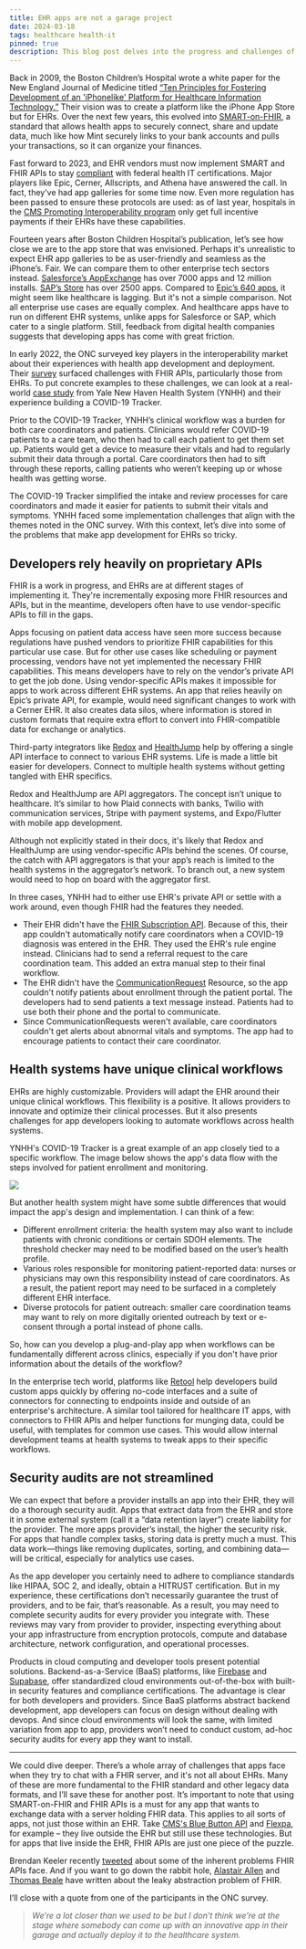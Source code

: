 ```yaml
---
title: EHR apps are not a garage project
date: 2024-03-18
tags: healthcare health-it
pinned: true
description: This blog post delves into the progress and challenges of integrating health apps with Electronic Health Record (EHR) systems through the SMART-on-FHIR standard. Inspired by a 2009 vision for a healthcare platform akin to the iPhone App Store, the initiative faces hurdles like proprietary APIs, the piecemeal adoption of FHIR, and complex healthcare workflows. Despite federal mandates and the development of EHR app galleries, the industry struggles with app interoperability and streamlined development processes, highlighting the gap between vision and reality in healthcare IT innovation.
---
```


Back in 2009, the Boston Children’s Hospital wrote a white paper for the New England Journal of Medicine titled [“Ten Principles for Fostering Development of an 'iPhone­like' Platform for Healthcare Information Technology.”](https://smarthealthit.org/2009/06/ten-principles/) Their vision was to create a platform like the iPhone App Store but for EHRs. Over the next few years, this evolved into [SMART-on-FHIR](https://build.fhir.org/ig/HL7/smart-app-launch/app-launch.html), a standard that allows health apps to securely connect, share and update data, much like how Mint securely links to your bank accounts and pulls your transactions, so it can organize your finances.

Fast forward to 2023, and EHR vendors must now implement SMART and FHIR APIs to stay [compliant](https://www.healthit.gov/topic/oncs-cures-act-final-rule) with federal health IT certifications. Major players like Epic, Cerner, Allscripts, and Athena have answered the call. In fact, they’ve had app galleries for some time now. Even more regulation has been passed to ensure these protocols are used: as of last year, hospitals in the [CMS Promoting Interoperability program](https://www.cms.gov/medicare/regulations-guidance/promoting-interoperability-programs/calendar-year-2023-and-2024-program-requirements) only get full incentive payments if their EHRs have these capabilities.

Fourteen years after Boston Children Hospital’s publication, let’s see how close we are to the app store that was envisioned. Perhaps it's unrealistic to expect EHR app galleries to be as user-friendly and seamless as the iPhone’s. Fair. We can compare them to other enterprise tech sectors instead. [Salesforce’s AppExchange](https://appexchange.salesforce.com/) has over 7000 apps and 12 million installs. [SAP’s Store](https://www.sap.com/store/faq.html) has over 2500 apps. Compared to [Epic’s 640 apps](https://vendorservices.epic.com/Showroom/stage?id=35), it might seem like healthcare is lagging. But it's not a simple comparison. Not all enterprise use cases are equally complex. And healthcare apps have to run on different EHR systems, unlike apps for Salesforce or SAP, which cater to a single platform. Still, feedback from digital health companies suggests that developing apps has come with great friction.

In early 2022, the ONC surveyed key players in the interoperability market about their experiences with health app development and deployment. Their [survey](https://www.healthit.gov/sites/default/files/page/2022-06/App-Developer-and-Integrator-Perspectives.pdf) surfaced challenges with FHIR APIs, particularly those from EHRs. To put concrete examples to these challenges, we can look at a real-world [case study](https://www.ncbi.nlm.nih.gov/pmc/articles/PMC9750793/pdf/10-1055-s-0042-1758736.pdf) from Yale New Haven Health System (YNHH) and their experience building a COVID-19 Tracker.

Prior to the COVID-19 Tracker, YNHH’s clinical workflow was a burden for both care coordinators and patients. Clinicians would refer COVID-19 patients to a care team, who then had to call each patient to get them set up. Patients would get a device to measure their vitals and had to regularly submit their data through a portal. Care coordinators then had to sift through these reports, calling patients who weren’t keeping up or whose health was getting worse.

The COVID-19 Tracker simplified the intake and review processes for care coordinators and made it easier for patients to submit their vitals and symptoms. YNHH faced some implementation challenges that align with the themes noted in the ONC survey.
With this context, let’s dive into some of the problems that make app development for EHRs so tricky.

## Developers rely heavily on proprietary APIs

FHIR is a work in progress, and EHRs are at different stages of implementing it. They're incrementally exposing more FHIR resources and APIs, but in the meantime, developers often have to use vendor-specific APIs to fill in the gaps.

Apps focusing on patient data access have seen more success because regulations have pushed vendors to prioritize FHIR capabilities for this particular use case. But for other use cases like scheduling or payment processing, vendors have not yet implemented the necessary FHIR capabilities. This means developers have to rely on the vendor’s private API to get the job done. Using vendor-specific APIs makes it impossible for apps to work across different EHR systems. An app that relies heavily on Epic’s private API, for example, would need significant changes to work with a Cerner EHR. It also creates data silos, where information is stored in custom formats that require extra effort to convert into FHIR-compatible data for exchange or analytics.

Third-party integrators like [Redox](https://www.redoxengine.com/) and [HealthJump](https://www.healthjump.com/) help by offering a single API interface to connect to various EHR systems. Life is made a little bit easier for developers. Connect to multiple health systems without getting tangled with EHR specifics.

Redox and HealthJump are API aggregators. The concept isn’t unique to healthcare. It’s similar to how Plaid connects with banks, Twilio with communication services, Stripe with payment systems, and Expo/Flutter with mobile app development.

Although not explicitly stated in their docs, it's likely that Redox and HealthJump are using vendor-specific APIs behind the scenes. Of course, the catch with API aggregators is that your app’s reach is limited to the health systems in the aggregator’s network. To branch out, a new system would need to hop on board with the aggregator first.

In three cases, YNHH had to either use EHR's private API or settle with a work around, even though FHIR had the features they needed.

- Their EHR didn't have the [FHIR Subscription API](https://build.fhir.org/subscription.html). Because of this, their app couldn't automatically notify care coordinators when a COVID-19 diagnosis was entered in the EHR. They used the EHR's rule engine instead. Clinicians had to send a referral request to the care coordination team. This added an extra manual step to their final workflow.
- The EHR didn't have the [CommunicationRequest](https://build.fhir.org/communicationrequest.html) Resource, so the app couldn't notify patients about enrollment through the patient portal. The developers had to send patients a text message instead. Patients had to use both their phone and the portal to communicate.
- Since CommunicationRequests weren't available, care coordinators couldn't get alerts about abnormal vitals and symptoms. The app had to encourage patients to contact their care coordinator.

## Health systems have unique clinical workflows

EHRs are highly customizable. Providers will adapt the EHR around their unique clinical workflows. This flexibility is a positive. It allows providers to innovate and optimize their clinical processes. But it also presents challenges for app developers looking to automate workflows across health systems.

YNHH's COVID-19 Tracker is a great example of an app closely tied to a specific workflow. The image below shows the app's data flow with the steps involved for patient enrollment and monitoring.

<img src="{{ site.baseurl }}/assets/images/ynhh-covid19-tracker.png"/>

But another health system might have some subtle differences that would impact the app's design and implementation. I can think of a few:

- Different enrollment criteria: the health system may also want to include patients with chronic conditions or certain SDOH elements. The threshold checker may need to be modified based on the user’s health profile.
- Various roles responsible for monitoring patient-reported data: nurses or physicians may own this responsibility instead of care coordinators. As a result, the patient report may need to be surfaced in a completely different EHR interface.
- Diverse protocols for patient outreach: smaller care coordination teams may want to rely on more digitally oriented outreach by text or e-consent through a portal instead of phone calls.

So, how can you develop a plug-and-play app when workflows can be fundamentally different across clinics, especially if you don't have prior information about the details of the workflow?

In the enterprise tech world, platforms like [Retool](https://retool.com/) help developers build custom apps quickly by offering no-code interfaces and a suite of connectors for connecting to endpoints inside and outside of an enterprise's architecture. A similar tool tailored for healthcare IT apps, with connectors to FHIR APIs and helper functions for munging data, could be useful, with templates for common use cases. This would allow internal development teams at health systems to tweak apps to their specific workflows.

## Security audits are not streamlined

We can expect that before a provider installs an app into their EHR, they will do a thorough security audit. Apps that extract data from the EHR and store it in some external system (call it a “data retention layer”) create liability for the provider. The more apps provider’s install, the higher the security risk. For apps that handle complex tasks, storing data is pretty much a must. This data work—things like removing duplicates, sorting, and combining data—will be critical, especially for analytics use cases.

As the app developer you certainly need to adhere to compliance standards like HIPAA, SOC 2, and ideally, obtain a HITRUST certification. But in my experience, these certifications don’t necessarily guarantee the trust of providers, and to be fair, that’s reasonable. As a result, you may need to complete security audits for every provider you integrate with. These reviews may vary from provider to provider, inspecting everything about your app infrastructure from encryption protocols, compute and database architecture, network configuration, and operational processes.

Products in cloud computing and developer tools present potential solutions. Backend-as-a-Service (BaaS) platforms, like [Firebase](https://firebase.google.com/) and [Supabase](https://supabase.com/), offer standardized cloud environments out-of-the-box with built-in security features and compliance certifications. The advantage is clear for both developers and providers. Since BaaS platforms abstract backend development, app developers can focus on design without dealing with devops. And since cloud environments will look the same, with limited variation from app to app, providers won’t need to conduct custom, ad-hoc security audits for every app they want to install.

<hr/>

We could dive deeper. There’s a whole array of challenges that apps face when they try to chat with a FHIR server, and it's not all about EHRs. Many of these are more fundamental to the FHIR standard and other legacy data formats, and I’ll save these for another post. It’s important to note that using SMART-on-FHIR and FHIR APIs is a must for any app that wants to exchange data with a server holding FHIR data. This applies to all sorts of apps, not just those within an EHR. Take [CMS's Blue Button API](https://bluebutton.cms.gov/) and [Flexpa](https://www.flexpa.com/), for example – they live outside the EHR but still use these technologies. But for apps that live inside the EHR, FHIR APIs are just one piece of the puzzle.

Brendan Keeler recently [tweeted](https://twitter.com/healthapiguy/status/1705225488283976122) about some of the inherent problems FHIR APIs face. And if you want to go down the rabbit hole, [Alastair Allen](https://medium.com/@alastairallen/fhir-openehr-2022-53716f837340) and [Thomas Beale](https://wolandscat.net/2022/05/15/a-lingua-franca-for-e-health-takes-shape-with-graphitehealth/) have written about the leaky abstraction problem of FHIR.

I’ll close with a quote from one of the participants in the ONC survey.

> _We’re a lot closer than we used to be but I don’t think we’re at the stage where somebody can come up with an innovative app in their garage and actually deploy it to the healthcare system._
